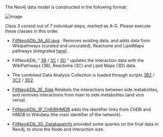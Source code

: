 The Neo4j data model is constructed in the following format:

![image](https://user-images.githubusercontent.com/26277832/192291111-ec44a953-52ef-484f-8a70-c085e67b36ba.png)

Class 3 consist out of 7 individual steps, marked as A-G.
Please execute these classes in this order.

- [FillNeo4jDb_3A_All.java](https://github.com/mkutmon/DirectedSmallMoleculesNetwork/blob/master/Code/DSMNProject/src/msk/dsmn/FillNeo4jDb_3A_All.java) : Removes existing data, and adds data from Wikipathways (curated and uncurated), Reactome and LipidMaps pathways (integrated [here](https://github.com/mkutmon/DirectedSmallMoleculesNetwork/blob/master/Code/DSMNProject/src/msk/dsmn/FilterInteractionsAll_2.java)).

- FillNeo4jDb_" [3B](https://github.com/mkutmon/DirectedSmallMoleculesNetwork/blob/master/Code/DSMNProject/src/msk/dsmn/FillNeo4jDb_3B_Wiki.java) / [3C](https://github.com/mkutmon/DirectedSmallMoleculesNetwork/blob/master/Code/DSMNProject/src/msk/dsmn/FillNeo4jDb_3C_Reactome.java) / [3D](https://github.com/mkutmon/DirectedSmallMoleculesNetwork/blob/master/Code/DSMNProject/src/msk/dsmn/FillNeo4jDb_3D_LIPIDMAPS.java) " updates the interaction data with the WikiPathways (3B), Reactome (3C) and Lipid Maps (3D) data.

- The combined Data Analysis Collection is loaded through scripts [3B2](https://github.com/mkutmon/DirectedSmallMoleculesNetwork/blob/master/Code/DSMNProject/src/msk/dsmn/FillNeo4jDb_3B2_Wiki.java) / [3C2](https://github.com/mkutmon/DirectedSmallMoleculesNetwork/blob/master/Code/DSMNProject/src/msk/dsmn/FillNeo4jDb_3C2_Reactome.java) / [3D2](https://github.com/mkutmon/DirectedSmallMoleculesNetwork/blob/master/Code/DSMNProject/src/msk/dsmn/FillNeo4jDb_3D2_LIPIDMAPS.java).

- [FillNeo4jDb_3E_Side](https://github.com/mkutmon/DirectedSmallMoleculesNetwork/blob/master/Code/DSMNProject/src/msk/dsmn/FillNeo4jDb_3E_Side.java) Relabels the interactions between side metabolites, and removes interactions from main to side metabolites (and vice versa).

- [FillNeo4jDb_3F_CHEBIHMDB](https://github.com/mkutmon/DirectedSmallMoleculesNetwork/blob/master/Code/DSMNProject/src/msk/dsmn/FillNeo4jDb_3F_CHEBIHMDB.java) adds the identifier links from ChEBi and HMDB to Wikidata (the main identifier of the network).

- [FillNeo4jDb_3G_DatabaseInfo](https://github.com/mkutmon/DirectedSmallMoleculesNetwork/blob/master/Code/DSMNProject/src/msk/dsmn/FillNeo4jDb_3G_DatabaseInfo.java) provided some queries on the final data in Neo4j, to show the Node and interaction size.
